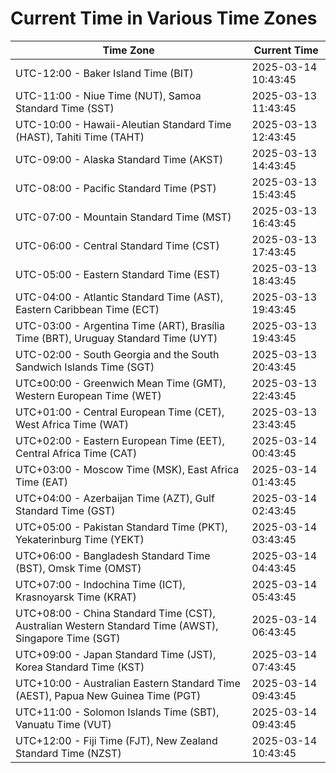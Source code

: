 # Current Time in Various Time Zones

| Time Zone | Current Time |
|-----------|--------------|
| UTC-12:00 - Baker Island Time (BIT) | 2025-03-14 10:43:45 |
| UTC-11:00 - Niue Time (NUT), Samoa Standard Time (SST) | 2025-03-13 11:43:45 |
| UTC-10:00 - Hawaii-Aleutian Standard Time (HAST), Tahiti Time (TAHT) | 2025-03-13 12:43:45 |
| UTC-09:00 - Alaska Standard Time (AKST) | 2025-03-13 14:43:45 |
| UTC-08:00 - Pacific Standard Time (PST) | 2025-03-13 15:43:45 |
| UTC-07:00 - Mountain Standard Time (MST) | 2025-03-13 16:43:45 |
| UTC-06:00 - Central Standard Time (CST) | 2025-03-13 17:43:45 |
| UTC-05:00 - Eastern Standard Time (EST) | 2025-03-13 18:43:45 |
| UTC-04:00 - Atlantic Standard Time (AST), Eastern Caribbean Time (ECT) | 2025-03-13 19:43:45 |
| UTC-03:00 - Argentina Time (ART), Brasília Time (BRT), Uruguay Standard Time (UYT) | 2025-03-13 19:43:45 |
| UTC-02:00 - South Georgia and the South Sandwich Islands Time (SGT) | 2025-03-13 20:43:45 |
| UTC±00:00 - Greenwich Mean Time (GMT), Western European Time (WET) | 2025-03-13 22:43:45 |
| UTC+01:00 - Central European Time (CET), West Africa Time (WAT) | 2025-03-13 23:43:45 |
| UTC+02:00 - Eastern European Time (EET), Central Africa Time (CAT) | 2025-03-14 00:43:45 |
| UTC+03:00 - Moscow Time (MSK), East Africa Time (EAT) | 2025-03-14 01:43:45 |
| UTC+04:00 - Azerbaijan Time (AZT), Gulf Standard Time (GST) | 2025-03-14 02:43:45 |
| UTC+05:00 - Pakistan Standard Time (PKT), Yekaterinburg Time (YEKT) | 2025-03-14 03:43:45 |
| UTC+06:00 - Bangladesh Standard Time (BST), Omsk Time (OMST) | 2025-03-14 04:43:45 |
| UTC+07:00 - Indochina Time (ICT), Krasnoyarsk Time (KRAT) | 2025-03-14 05:43:45 |
| UTC+08:00 - China Standard Time (CST), Australian Western Standard Time (AWST), Singapore Time (SGT) | 2025-03-14 06:43:45 |
| UTC+09:00 - Japan Standard Time (JST), Korea Standard Time (KST) | 2025-03-14 07:43:45 |
| UTC+10:00 - Australian Eastern Standard Time (AEST), Papua New Guinea Time (PGT) | 2025-03-14 09:43:45 |
| UTC+11:00 - Solomon Islands Time (SBT), Vanuatu Time (VUT) | 2025-03-14 09:43:45 |
| UTC+12:00 - Fiji Time (FJT), New Zealand Standard Time (NZST) | 2025-03-14 10:43:45 |
